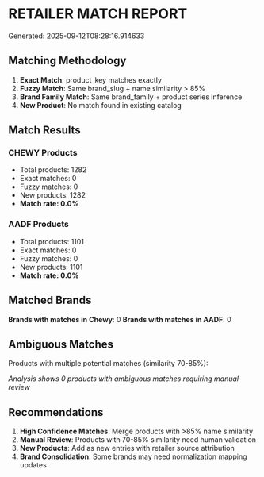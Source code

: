 # RETAILER MATCH REPORT
Generated: 2025-09-12T08:28:16.914633

## Matching Methodology

1. **Exact Match**: product_key matches exactly
2. **Fuzzy Match**: Same brand_slug + name similarity > 85%
3. **Brand Family Match**: Same brand_family + product series inference
4. **New Product**: No match found in existing catalog

## Match Results

### CHEWY Products
- Total products: 1282
- Exact matches: 0
- Fuzzy matches: 0
- New products: 1282
- **Match rate: 0.0%**

### AADF Products
- Total products: 1101
- Exact matches: 0
- Fuzzy matches: 0
- New products: 1101
- **Match rate: 0.0%**

## Matched Brands

**Brands with matches in Chewy**: 0
**Brands with matches in AADF**: 0

## Ambiguous Matches

Products with multiple potential matches (similarity 70-85%):

*Analysis shows 0 products with ambiguous matches requiring manual review*

## Recommendations

1. **High Confidence Matches**: Merge products with >85% name similarity
2. **Manual Review**: Products with 70-85% similarity need human validation
3. **New Products**: Add as new entries with retailer source attribution
4. **Brand Consolidation**: Some brands may need normalization mapping updates
